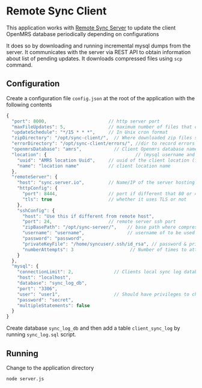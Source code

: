 # Remote Sync Client
This application works with [Remote Sync Server](https://github.com/AMPATH/ampath-remote-sync-server)
to update the client OpenMRS database periodically depending on configurations

It does so by downloading and running incremental mysql dumps from the server. It communicates with
the server via REST API to obtain information about list of pending updates. It downloads compressed
files using `scp` command.

## Configuration
Create a configuration file `config.json` at the root of the application with the following contents
```javascript
{
  "port": 8000,                       // http server port
  "maxFileUpdates": 5,                // maximum number of files that can be downloaded at once
  "updateSchedule": "*/15 * * *",     // In Unix cron format
  "zipDirectory": "/opt/sync-client/",  // Where downloaded zip files should be stored (ensure proper permissions)
  "errorDirectory": "/opt/sync-client/errors/", //dir to record errors on client
  "openmrsDatabase": "amrs",            // Client Openmrs database name to be updated 
  "location": {                                 // (mysql username and password should access to this database)
    "uuid": "AMRS location Uuid",     // uuid of the client location (from openmrs.location)
    "name": "location name"           // client location name
  },
  "remoteServer": {
    "host": "sync.server.io",         // Name/IP of the server hosting the http server
    "httpConfig": {
      "port": 8444,                   // port if different that 80 or 443
      "tls": true                     // whether it uses TLS or not
    },
    "sshConfig": {
      "host": "Use this if different from remote host",
      "port": 24,                     // remote server ssh port   
      "zipBasePath": "/opt/sync-server/",    // base path where compressed files to be downloaded are stored (on the server)
      "username": "username",                // username of to be used with scp command
      "password": "password",                
      "privateKeyFile": "/home/syncuser/.ssh/id_rsa", // password & privateKeyFile are mutually exclusive
      "numberAttempts": 3                     // Number of times to attempt downloads in case of failure
    }
  },
  "mysql": {
    "connectionLimit": 2,               // Clients local sync log database configurations
    "host": "localhost",
    "database": "sync_log_db",
    "port": "3306",
    "user": "user1",                    // Should have privileges to change global variable values.
    "password": "secret",
    "multipleStatements": false
  }
}
```

Create database `sync_log_db` and then add a table `client_sync_log` by running `sync_log.sql` script.

## Running
Change to the application directory

`node server.js`
